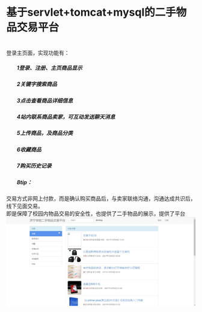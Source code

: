 # 
# 基于servlet+tomcat+mysql的二手物品交易平台
#
登录主页面，实现功能有：  
##### &emsp;&emsp;1登录、注册、主页商品显示  
##### &emsp;&emsp;2关键字搜索商品  
##### &emsp;&emsp;3点击查看商品详细信息  
##### &emsp;&emsp;4站内联系商品卖家，可互动发送聊天消息  
##### &emsp;&emsp;5上传商品，及商品分类  
##### &emsp;&emsp;6收藏商品  
##### &emsp;&emsp;7购买历史记录  
##### &emsp;&emsp;8tip：  
交易方式非网上付款，而是确认购买商品后，与卖家联络沟通，沟通达成共识后，线下见面交易。  
即是保障了校园内物品交易的安全性，也提供了二手物品的展示，提供了平台
![image](https://github.com/lushisan/CampusSecondhand/blob/main/images/image-20220401144518336.png)

